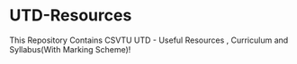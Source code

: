 # UTD-Resources
This Repository Contains CSVTU UTD -  Useful Resources , Curriculum and Syllabus(With Marking Scheme)! 
